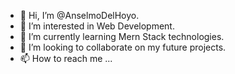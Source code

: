 - 👋 Hi, I’m @AnselmoDelHoyo.
- 👀 I’m interested in Web Development.
- 🌱 I’m currently learning Mern Stack technologies.
- 💞️ I’m looking to collaborate on my future projects.
- 📫 How to reach me ...

<!---
AnselmoDelHoyo/AnselmoDelHoyo is a ✨ special ✨ repository because its `README.md` (this file) appears on your GitHub profile.
You can click the Preview link to take a look at your changes.
--->
